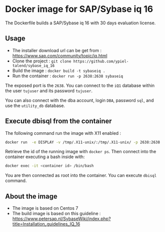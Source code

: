 # Docker image for SAP/Sybase iq 16

The Dockerfile builds a SAP/Sybase iq 16 with 30 days evaluation license.

## Usage
- The installer download url can be get from : https://www.sap.com/community/topic/iq.html
- Clone the project : ``git clone https://github.com/ypiel-talend/sybase_iq_16``
- Build the image : ``docker build -t sybaseiq .``
- Run the container : ``docker run -p 2638:2638 sybaseiq``

The exposed port is the ``2638``. You can connect to the ``iQ1`` database within the user ``tujuser`` and its password ``tujuser``.

You can also connect with the dba account, login ``DBA``, password ``sql``, and use the ``utility_db`` database.

## Execute dbisql from the container
The following command run the image with X11 enabled : 
```bash
docker run  -e DISPLAY -v /tmp/.X11-unix/:/tmp/.X11-unix/ -p 2638:2638 sybaseiq
```
Retrieve the id of the running image with ``docker ps``. Then connect into the container executing a bash inside with:
```bash
docker exec -it <container id> /bin/bash
```

You are then connected as root into the container. You can execute ``dbisql`` command.

## About the image
- The image is based on Centos 7
- The build image is based on this guideline : https://www.petersap.nl/SybaseWiki/index.php?title=Installation_guidelines_IQ_16
